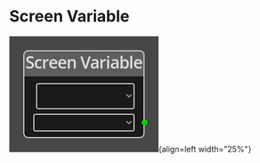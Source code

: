 
# Screen Variable

![Screen Variable Node](../../assets/nodes/screen_variable.png){align=left width="25%"}

